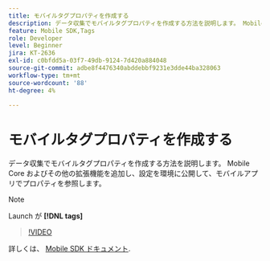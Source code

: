 ```yaml
---
title: モバイルタグプロパティを作成する
description: データ収集でモバイルタグプロパティを作成する方法を説明します。 Mobile Core およびその他の拡張機能を追加し、設定を環境に公開して、モバイルアプリでプロパティを参照します。
feature: Mobile SDK,Tags
role: Developer
level: Beginner
jira: KT-2636
exl-id: c0bfdd5a-03f7-49db-9124-7d420a884048
source-git-commit: adbe8f4476340abddebbf9231e3dde44ba328063
workflow-type: tm+mt
source-wordcount: '88'
ht-degree: 4%

---
```


# モバイルタグプロパティを作成する

データ収集でモバイルタグプロパティを作成する方法を説明します。 Mobile Core およびその他の拡張機能を追加し、設定を環境に公開して、モバイルアプリでプロパティを参照します。

>[!NOTE]
>
> Launch が **[!DNL tags]**

>[!VIDEO](https://video.tv.adobe.com/v/26264/?quality=12&learn=on)

詳しくは、 [Mobile SDK ドキュメント](https://developer.adobe.com/client-sdks/documentation/).
